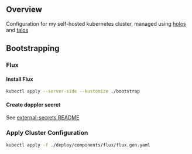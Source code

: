 ## Overview

Configuration for my self-hosted kubernetes cluster, managed using
[holos](https://holos.run) and [talos](https://talos.dev)

## Bootstrapping

### Flux

#### Install Flux

```sh
kubectl apply --server-side --kustomize ./bootstrap
```

#### Create doppler secret

See [external-secrets README](/components/external-secrets/README.md)

### Apply Cluster Configuration

```sh
kubectl apply -f ./deploy/components/flux/flux.gen.yaml
```
